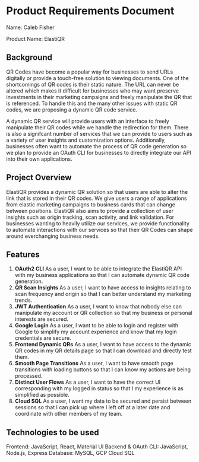 # Product Requirements Document
Name: Caleb Fisher

Product Name: ElastiQR

## Background
QR Codes have become a popular way for businesses to send URLs digitally or provide a touch-free solution to viewing documents. One of the shortcomings of QR codes is their static nature. The URL can never be altered which makes it difficult for businesses who may want preserve investments in their marketing campaigns and freely manipulate the QR that is referenced. To handle this and the many other issues with static QR codes, we are proposing a dynamic QR code service.

A dynamic QR service will provide users with an interface to freely manipulate their QR codes while we handle the redirection for them. There is also a signifcant number of services that we can provide to users such as a variety of user insights and customization options. Additionally, businesses often want to automate the process of QR code generation so we plan to provide an OAuth CLI for businesses to directly integrate our API into their own applications.

## Project Overview
ElastiQR provides a dynamic QR solution so that users are able to alter the link that is stored in their QR codes. We give users a range of applications from elastic marketing campaigns to business cards that can change between positions. ElastiQR also aims to provide a collection of user insights such as origin tracking, scan activity, and link validation. For businesses wanting to heavily utilize our services, we provide functionality to automate interactions with our services so that their QR Codes can shape around everchanging business needs.

## Features
1. **OAuth2 CLI** As a user, I want to be able to integrate the ElastiQR API with my business applications so that I can automate dynamic QR code generation.
2. **QR Scan Insights** As a user, I want to have access to insights relating to scan frequency and origin so that I can better understand my marketing trends.
3. **JWT Authentication** As a user, I want to know that nobody else can manipulate my account or QR collection so that my business or personal interests are secured.
4. **Google Login** As a user, I want to be able to login and register with Google to simplify my account experience and know that my login credentials are secure.
5. **Frontend Dynamic QRs** As a user, I want to have access to the dynamic QR codes in my QR details page so that I can download and directly test them.
6. **Smooth Page Transitions** As a user, I want to have smooth page transitions with loading buttons so that I can know my actions are being processed.
7. **Distinct User Flows** As a user, I want to have the correct UI corresponding with my logged in status so that I my experience is as simplified as possible.
8. **Cloud SQL** As a user, I want my data to be secured and persist between sessions so that I can pick up where I left off at a later date and coordinate with other members of my team.

## Technologies to be used
Frontend: JavaScript, React, Material UI
Backend & OAuth CLI: JavaScript, Node.js, Express
Database: MySQL, GCP Cloud SQL
